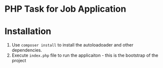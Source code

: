# PHP Task for Job Application

# Installation
1) Use `composer install` to install the autoloadoader and other dependencies.
2) Execute `index.php` file to run the applicaiton - this is the bootstrap of the project